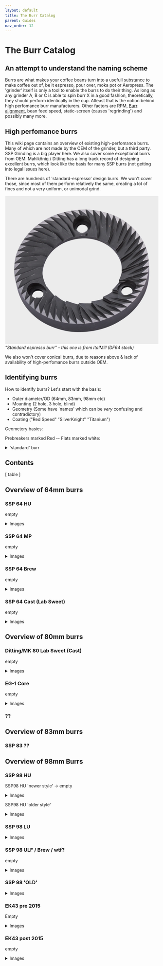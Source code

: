 ```yaml
---
layout: default
title: The Burr Catalog
parent: Guides
nav_order: 12
---
```


# The Burr Catalog
## An attempt to understand the naming scheme

Burrs are what makes your coffee beans turn into a usefull substance to make coffee out of, be it espresso, pour over, moka pot or Aeropress. The 'grinder' itself is only a tool to enable the burrs to do their thing. As long as any grinder A, B or C is able to spin burr X in a good fashion, theoretically, they should perform identically in the cup. Atleast that is the notion behind high perfomance burr manufacturers. Other factors are RPM, [Burr alignment](#link), bean feed speed, static-screen (causes 'regrinding') and possibly many more.

## High perfomance burrs

This wiki page contains an overview of existing high-perfomance burrs. Many of which are not made by the OEM of the grinder, but a third party. SSP Grinding is a big player here. We also cover some exceptional burrs from OEM. Mahlkönig / Ditting has a long track record of designing excellent burrs, which look like the basis for many SSP burrs (not getting into legal issues here).

There are hundreds of 'standard-espresso' design burrs. We won't cover those, since most of them perform relatively the same, creating a lot of fines and not a very uniform, or unimodal grind. 

![Image of a standard Italmill burr](../images/Burr_catalog/standard_burr_italmill.png)
_"Standard espresso burr" - this one is from ItalMill (DF64 stock)_

We also won't cover conical burrs, due to reasons above & lack of availability of high-perfomance burrs outside OEM.

## Identifying burrs

How to identify burrs? Let's start with the basis:

- Outer diameter/OD (64mm, 83mm, 98mm etc)
- Mounting (2 hole, 3 hole, blind)
- Geometry (Some have 'names' which can be _very_ confusing and contradictory)
- Coating ("Red Speed" "SilverKnight" "Titanium") 

Geometery basics:

Prebreakers marked Red -- Flats marked white:
<details>
<summary>'standard' burr</summary>

![Image pointing out prebreakers](../images/Burr_catalog/prebreaker.jpg)
_Prebreakers & flats on a standard EK43 98mm burr_

</details>

## Contents

[ table ] 


## Overview of 64mm burrs

### SSP 64 HU
empty
<details>
<summary>Images</summary>

![Image of SSP 98 HU](../images/Burr_catalog/
![Image of SSP 98 HU](../images/Burr_catalog/
![Image of SSP 98 HU](../images/Burr_catalog/

</details>

### SSP 64 MP
empty
<details>
<summary>Images</summary>

![Image of SSP 98 HU](../images/Burr_catalog/
![Image of SSP 98 HU](../images/Burr_catalog/
![Image of SSP 98 HU](../images/Burr_catalog/

</details>

### SSP 64 Brew
empty
<details>
<summary>Images</summary>

![Image of SSP 98 HU](../images/Burr_catalog/
![Image of SSP 98 HU](../images/Burr_catalog/
![Image of SSP 98 HU](../images/Burr_catalog/

</details>

### SSP 64 Cast (Lab Sweet)
empty
<details>
<summary>Images</summary>

![Image of SSP 98 HU](../images/Burr_catalog/
![Image of SSP 98 HU](../images/Burr_catalog/
![Image of SSP 98 HU](../images/Burr_catalog/

</details>

## Overview of 80mm burrs
### Ditting/MK 80 Lab Sweet (Cast)
empty
<details>
<summary>Images</summary>

![Image of SSP 98 HU](../images/Burr_catalog/
![Image of SSP 98 HU](../images/Burr_catalog/
![Image of SSP 98 HU](../images/Burr_catalog/

</details>

### EG-1 Core 
empty
<details>
<summary>Images</summary>

![Image of SSP 98 HU](../images/Burr_catalog/
![Image of SSP 98 HU](../images/Burr_catalog/
![Image of SSP 98 HU](../images/Burr_catalog/

</details>

### ??

## Overview of 83mm burrs
###  SSP 83 ??

## Overview of 98mm Burrs
### SSP 98 HU
SSP98 HU 'newer style' -> empty

<details>
<summary>Images</summary>

![Image of SSP 98 HU](../images/Burr_catalog/
![Image of SSP 98 HU](../images/Burr_catalog/
![Image of SSP 98 HU](../images/Burr_catalog/

</details>

SSP98 HU 'older style'
<details>
 <summary>Images</summary>

![Image of SSP 98 HU](../images/Burr_catalog/SSP98HU_FRONT.JPG)
![Image of SSP 98 HU](../images/Burr_catalog/SSP98HU_SIDE.JPG)
![Image of SSP 98 HU](../images/Burr_catalog/SSP98LUvHU.jpg)

_LU vs HU outer edge_
</details>


### SSP 98 LU
<details>
<summary>Images</summary>

![Image of SSP 98 HU](../images/Burr_catalog/SSP98LU_FRONT.jpg)
![Image of SSP 98 HU](../images/Burr_catalog/SSP98LU_SIDE.JPG)

</details>

### SSP 98 ULF / Brew / wtf?
empty
<details>
<summary>Images</summary>

![Image of SSP 98 HU](../images/Burr_catalog/
![Image of SSP 98 HU](../images/Burr_catalog/
![Image of SSP 98 HU](../images/Burr_catalog/

</details>

### SSP 98 'OLD' 
<details>
<summary>Images</summary>

A burr that was made before the 98 LU/HU split. Basically a 98HU with LU prebreakers. 
![Image of SSP 98 HU](../images/Burr_catalog/SSP98OLD.JPG)

</details>

### EK43 pre 2015
Empty
<details>
<summary>Images</summary>

![Image of SSP 98 HU](../images/Burr_catalog/
![Image of SSP 98 HU](../images/Burr_catalog/
![Image of SSP 98 HU](../images/Burr_catalog/

</details>

### EK43 post 2015
empty
<details>
<summary>Images</summary>

![Image of SSP 98 HU](../images/Burr_catalog/
![Image of SSP 98 HU](../images/Burr_catalog/
![Image of SSP 98 HU](../images/Burr_catalog/

</details>


